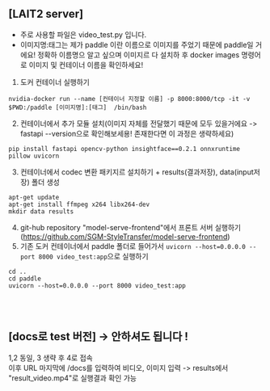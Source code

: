 ## [LAIT2 server]
*  주로 사용할 파일은 video_test.py 입니다.
* 이미지명:태그는 제가 paddle 이란 이름으로 이미지를 주었기 때문에 paddle일 거에요! 정확하 이름명으 알고 싶으며 이미지르 다 설치하 후 docker images 명령어로 이미지 및 컨테이너 이름을 확인하세요!
1. 도커 컨테이너 실행하기<br/>
~~~
nvidia-docker run --name [컨테이너 지정할 이름] -p 8000:8000/tcp -it -v $PWD:/paddle [이미지명]:[태그]  /bin/bash
~~~
2. 컨테이너에서 추가 모듈 설치(이미지 자체를 전달했기 때문에 모두 있을거에요 -> fastapi --version으로 확인해보세용! 존재한다면 이 과정은 생략하세요)<br/>
~~~
pip install fastapi opencv-python insightface==0.2.1 onnxruntime pillow uvicorn
~~~
3. 컨테이너에서 codec 변환 패키지르 설치하기 + results(결과저장), data(input저장) 폴더 생성
~~~
apt-get update
apt-get install ffmpeg x264 libx264-dev
mkdir data results
~~~
4. git-hub repository "model-serve-frontend"에서 프론트 서버 실행하기(https://github.com/SGM-StyleTransfer/model-serve-frontend)
5. 기존 도커 컨테이너에서 paddle 폴더로 들어가서 `uvicorn --host=0.0.0.0 --port 8000 video_test:app`으로 실행하기
~~~
cd ..
cd paddle
uvicorn --host=0.0.0.0 --port 8000 video_test:app
~~~

<br/><br/>
## [docs로 test 버전] -> 안하셔도 됩니다 !
1,2 동일, 3 생략 후 4로 접속 <br/>
이후 URL 마지막에 /docs를 입력하여 비디오, 이미지 입력 -> results에서 "result_video.mp4"로 실행결과 확인 가능
